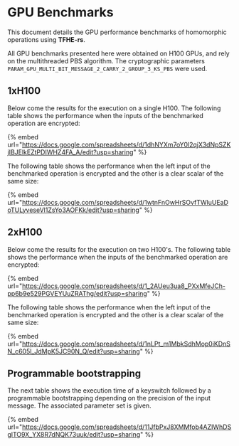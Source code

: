 # GPU Benchmarks

This document details the GPU performance benchmarks of homomorphic operations using **TFHE-rs**.

All GPU benchmarks presented here were obtained on H100 GPUs, and rely on the multithreaded PBS algorithm. The cryptographic parameters `PARAM_GPU_MULTI_BIT_MESSAGE_2_CARRY_2_GROUP_3_KS_PBS` were used.

## 1xH100
Below come the results for the execution on a single H100.
The following table shows the performance when the inputs of the benchmarked operation are encrypted:

{% embed url="https://docs.google.com/spreadsheets/d/1dhNYXm7oY0l2qjX3dNpSZKjIBJElkEZtPDIWHZ4FA_A/edit?usp=sharing" %}

The following table shows the performance when the left input of the benchmarked operation is encrypted and the other is a clear scalar of the same size:

{% embed url="https://docs.google.com/spreadsheets/d/1wtnFnOwHrSOvfTWluUEaDoTULyveseVl1ZsYo3AOFKk/edit?usp=sharing" %}

## 2xH100

Below come the results for the execution on two H100's.
The following table shows the performance when the inputs of the benchmarked operation are encrypted:

{% embed url="https://docs.google.com/spreadsheets/d/1_2AUeu3ua8_PXxMfeJCh-pp6b9e529PGVEYUuZRAThg/edit?usp=sharing" %}


The following table shows the performance when the left input of the benchmarked operation is encrypted and the other is a clear scalar of the same size:

{% embed url="https://docs.google.com/spreadsheets/d/1nLPt_m1MbkSdhMop0iKDnSN_c605l_JdMpK5JC90N_Q/edit?usp=sharing" %}

## Programmable bootstrapping

The next table shows the execution time of a keyswitch followed by a programmable bootstrapping depending on the precision of the input message. The associated parameter set is given.

{% embed url="https://docs.google.com/spreadsheets/d/11JfbPxJ8XMMfob4AZIWhDSglTO9X_YX8R7dNQK73uuk/edit?usp=sharing" %}
